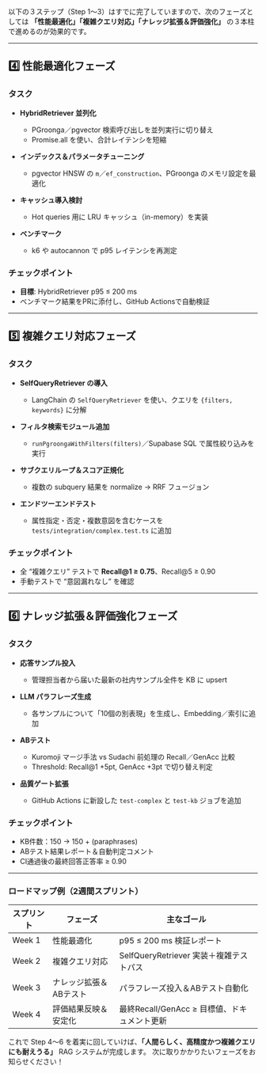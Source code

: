 以下の３ステップ（Step 1～3）はすでに完了していますので、次のフェーズとしては **「性能最適化」「複雑クエリ対応」「ナレッジ拡張＆評価強化」** の３本柱で進めるのが効果的です。

---

## 4️⃣ 性能最適化フェーズ

### タスク

* **HybridRetriever 並列化**

  * PGroonga／pgvector 検索呼び出しを並列実行に切り替え
  * Promise.all を使い、合計レイテンシを短縮
* **インデックス＆パラメータチューニング**

  * pgvector HNSW の `m`／`ef_construction`、PGroonga のメモリ設定を最適化
* **キャッシュ導入検討**

  * Hot queries 用に LRU キャッシュ（in-memory）を実装
* **ベンチマーク**

  * k6 や autocannon で p95 レイテンシを再測定

### チェックポイント

* **目標**: HybridRetriever p95 ≤ 200 ms
* ベンチマーク結果をPRに添付し、GitHub Actionsで自動検証

---

## 5️⃣ 複雑クエリ対応フェーズ

### タスク

* **SelfQueryRetriever の導入**

  * LangChain の `SelfQueryRetriever` を使い、クエリを `{filters, keywords}` に分解
* **フィルタ検索モジュール追加**

  * `runPgroongaWithFilters(filters)`／Supabase SQL で属性絞り込みを実行
* **サブクエリループ＆スコア正規化**

  * 複数の subquery 結果を normalize → RRF フュージョン
* **エンドツーエンドテスト**

  * 属性指定・否定・複数意図を含むケースを `tests/integration/complex.test.ts` に追加

### チェックポイント

* 全 “複雑クエリ” テストで **Recall\@1 ≥ 0.75**、Recall\@5 ≥ 0.90
* 手動テストで “意図漏れなし” を確認

---

## 6️⃣ ナレッジ拡張＆評価強化フェーズ

### タスク

* **応答サンプル投入**

  * 管理担当者から届いた最新の社内サンプル全件を KB に upsert
* **LLM パラフレーズ生成**

  * 各サンプルについて「10個の別表現」を生成し、Embedding／索引に追加
* **ABテスト**

  * Kuromoji マージ手法 vs Sudachi 前処理の Recall／GenAcc 比較
  * Threshold: Recall\@1 +5pt, GenAcc +3pt で切り替え判定
* **品質ゲート拡張**

  * GitHub Actions に新設した `test-complex` と `test-kb` ジョブを追加

### チェックポイント

* KB件数：150 → 150 + (paraphrases)
* ABテスト結果レポート＆⾃動判定コメント
* CI通過後の最終回答正答率 ≥ 0.90

---

### ロードマップ例（2週間スプリント）

| スプリント  | フェーズ         | 主なゴール                          |
| ------ | ------------ | ------------------------------ |
| Week 1 | 性能最適化        | p95 ≤ 200 ms 検証レポート            |
| Week 2 | 複雑クエリ対応      | SelfQueryRetriever 実装＋複雑テストパス  |
| Week 3 | ナレッジ拡張＆ABテスト | パラフレーズ投入＆ABテスト自動化              |
| Week 4 | 評価結果反映＆安定化   | 最終Recall/GenAcc ≥ 目標値、ドキュメント更新 |

これで Step 4～6 を着実に回していけば、**「人間らしく、高精度かつ複雑クエリにも耐えうる」** RAG システムが完成します。
次に取りかかりたいフェーズをお知らせください！
